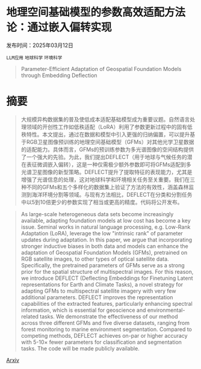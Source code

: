 # 地理空间基础模型的参数高效适配方法论：通过嵌入偏转实现

发布时间：2025年03月12日

`LLM应用` `地球科学` `环境科学`

> Parameter-Efficient Adaptation of Geospatial Foundation Models through Embedding Deflection

# 摘要

> 大规模异构数据集的普及使低成本适配基础模型成为重要议题。自然语言处理领域的开创性工作如低秩适配（LoRA）利用了参数更新过程中的固有低秩特性。本文提出，通过在数据和模型中引入更强的归纳偏置，可以提升基于RGB卫星图像预训练的地理空间基础模型（GFMs）对其他光学卫星数据的适配能力。具体而言，GFMs的预训练参数为多光谱图像的空间结构提供了一个强大的先验。为此，我们提出DEFLECT（用于地球与气候任务的潜在表征微调嵌入偏转），这是一种仅需极少额外参数即可将GFMs适配到多光谱卫星图像的新型策略。DEFLECT提升了提取特征的表现能力，尤其是增强了光谱信息的处理，这对地球科学和环境相关任务至关重要。我们在三种不同的GFMs和五个多样化的数据集上验证了方法的有效性，涵盖森林监测到海洋环境分割等领域。与现有方法相比，DEFLECT在分类和分割任务中以5到10倍更少的参数实现了相当或更高的精度。代码将公开发布。

> As large-scale heterogeneous data sets become increasingly available, adapting foundation models at low cost has become a key issue. Seminal works in natural language processing, e.g. Low-Rank Adaptation (LoRA), leverage the low "intrinsic rank" of parameter updates during adaptation. In this paper, we argue that incorporating stronger inductive biases in both data and models can enhance the adaptation of Geospatial Foundation Models (GFMs), pretrained on RGB satellite images, to other types of optical satellite data. Specifically, the pretrained parameters of GFMs serve as a strong prior for the spatial structure of multispectral images. For this reason, we introduce DEFLECT (Deflecting Embeddings for Finetuning Latent representations for Earth and Climate Tasks), a novel strategy for adapting GFMs to multispectral satellite imagery with very few additional parameters. DEFLECT improves the representation capabilities of the extracted features, particularly enhancing spectral information, which is essential for geoscience and environmental-related tasks. We demonstrate the effectiveness of our method across three different GFMs and five diverse datasets, ranging from forest monitoring to marine environment segmentation. Compared to competing methods, DEFLECT achieves on-par or higher accuracy with 5-10$\times$ fewer parameters for classification and segmentation tasks. The code will be made publicly available.

[Arxiv](https://arxiv.org/abs/2503.09493)